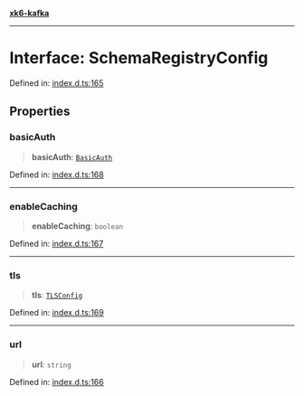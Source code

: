 [**xk6-kafka**](../README.md)

---

# Interface: SchemaRegistryConfig

Defined in: [index.d.ts:165](https://github.com/mostafa/xk6-kafka/blob/main/api-docs/index.d.ts#L165)

## Properties

### basicAuth

> **basicAuth**: [`BasicAuth`](BasicAuth.md)

Defined in: [index.d.ts:168](https://github.com/mostafa/xk6-kafka/blob/main/api-docs/index.d.ts#L168)

---

### enableCaching

> **enableCaching**: `boolean`

Defined in: [index.d.ts:167](https://github.com/mostafa/xk6-kafka/blob/main/api-docs/index.d.ts#L167)

---

### tls

> **tls**: [`TLSConfig`](TLSConfig.md)

Defined in: [index.d.ts:169](https://github.com/mostafa/xk6-kafka/blob/main/api-docs/index.d.ts#L169)

---

### url

> **url**: `string`

Defined in: [index.d.ts:166](https://github.com/mostafa/xk6-kafka/blob/main/api-docs/index.d.ts#L166)

